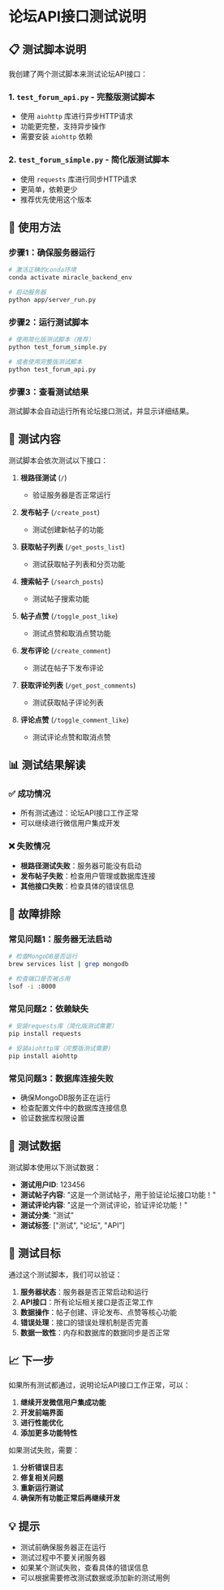 # 论坛API接口测试说明

## 📋 测试脚本说明

我创建了两个测试脚本来测试论坛API接口：

### 1. `test_forum_api.py` - 完整版测试脚本
- 使用 `aiohttp` 库进行异步HTTP请求
- 功能更完整，支持异步操作
- 需要安装 `aiohttp` 依赖

### 2. `test_forum_simple.py` - 简化版测试脚本
- 使用 `requests` 库进行同步HTTP请求
- 更简单，依赖更少
- 推荐优先使用这个版本

## 🚀 使用方法

### 步骤1：确保服务器运行
```bash
# 激活正确的conda环境
conda activate miracle_backend_env

# 启动服务器
python app/server_run.py
```

### 步骤2：运行测试脚本
```bash
# 使用简化版测试脚本（推荐）
python test_forum_simple.py

# 或者使用完整版测试脚本
python test_forum_api.py
```

### 步骤3：查看测试结果
测试脚本会自动运行所有论坛接口测试，并显示详细结果。

## 🧪 测试内容

测试脚本会依次测试以下接口：

1. **根路径测试** (`/`)
   - 验证服务器是否正常运行

2. **发布帖子** (`/create_post`)
   - 测试创建新帖子的功能

3. **获取帖子列表** (`/get_posts_list`)
   - 测试获取帖子列表和分页功能

4. **搜索帖子** (`/search_posts`)
   - 测试帖子搜索功能

5. **帖子点赞** (`/toggle_post_like`)
   - 测试点赞和取消点赞功能

6. **发布评论** (`/create_comment`)
   - 测试在帖子下发布评论

7. **获取评论列表** (`/get_post_comments`)
   - 测试获取帖子评论列表

8. **评论点赞** (`/toggle_comment_like`)
   - 测试评论点赞和取消点赞

## 📊 测试结果解读

### ✅ 成功情况
- 所有测试通过：论坛API接口工作正常
- 可以继续进行微信用户集成开发

### ❌ 失败情况
- **根路径测试失败**：服务器可能没有启动
- **发布帖子失败**：检查用户管理或数据库连接
- **其他接口失败**：检查具体的错误信息

## 🔧 故障排除

### 常见问题1：服务器无法启动
```bash
# 检查MongoDB是否运行
brew services list | grep mongodb

# 检查端口是否被占用
lsof -i :8000
```

### 常见问题2：依赖缺失
```bash
# 安装requests库（简化版测试需要）
pip install requests

# 安装aiohttp库（完整版测试需要）
pip install aiohttp
```

### 常见问题3：数据库连接失败
- 确保MongoDB服务正在运行
- 检查配置文件中的数据库连接信息
- 验证数据库权限设置

## 📝 测试数据

测试脚本使用以下测试数据：

- **测试用户ID**: 123456
- **测试帖子内容**: "这是一个测试帖子，用于验证论坛接口功能！"
- **测试评论内容**: "这是一个测试评论，验证评论功能！"
- **测试分类**: "测试"
- **测试标签**: ["测试", "论坛", "API"]

## 🎯 测试目标

通过这个测试脚本，我们可以验证：

1. **服务器状态**：服务器是否正常启动和运行
2. **API接口**：所有论坛相关接口是否正常工作
3. **数据操作**：帖子创建、评论发布、点赞等核心功能
4. **错误处理**：接口的错误处理机制是否完善
5. **数据一致性**：内存和数据库的数据同步是否正常

## 📈 下一步

如果所有测试都通过，说明论坛API接口工作正常，可以：

1. **继续开发微信用户集成功能**
2. **开发前端界面**
3. **进行性能优化**
4. **添加更多功能特性**

如果测试失败，需要：

1. **分析错误日志**
2. **修复相关问题**
3. **重新运行测试**
4. **确保所有功能正常后再继续开发**

## 💡 提示

- 测试前确保服务器正在运行
- 测试过程中不要关闭服务器
- 如果某个测试失败，查看具体的错误信息
- 可以根据需要修改测试数据或添加新的测试用例
